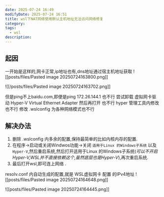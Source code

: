 ```yaml
---
date: 2025-07-24 16:49
modifyDate: 2025-07-24 16:51
title: wsl下NAT网络使用默认主机地址无法访问网络修复
category: 
tags:
  - wsl
description:
---
```


## 起因
一开始是这样的,网卡正常,ip地址也有,dns地址通过宿主机地址获取
![[posts/files/Pasted image 20250724163800.png]]

![[/posts/files/Pasted image 20250724163702.png]]

但是ping不上baidu.com,即便是ping 172.26.144.1 也不行
尝试卸载 虚拟网卡驱动 Hyper-V Virtual Ethernet Adapter 然后再打开 也不行
hyper 管理工具内修改也不行
修改 .wslconfig 为各种网络模式也不行

## 解决办法
1. 删除 .wslconfig 内多余的配置,保持最简单的比如内核内存的配置.
2. 在程序->启动或关闭Windwos功能->关闭 `适用于Linux 的Windows子系统` 以及  `Hyper-V`,然后重启系统,然后打开适用于Linux 的Windows子系统(*可以不开启Hyper-V,WSL并不直接依赖这个,虽然底层也是Hyper-V*),再次重启系统.
3. 最后打开wsl,即可连上网络 .


resolv.conf 内自动生成的配置,就是 WSL虚拟网卡 配置 的IPv4地址
![[posts/files/Pasted image 20250724164648.png]]


![[posts/files/Pasted image 20250724164445.png]]